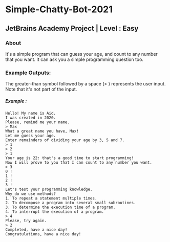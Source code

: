 # Simple-Chatty-Bot-2021
## JetBrains Academy Project | Level :  Easy

### About
It's a simple program that can guess your age, and count to any number that you want. It can ask you a simple programming question too. 

### Example Outputs:
The greater-than symbol followed by a space (> ) represents the user input. Note that it's not part of the input.
##### Example : 
```
Hello! My name is Aid.
I was created in 2020.
Please, remind me your name.
> Max
What a great name you have, Max!
Let me guess your age.
Enter remainders of dividing your age by 3, 5 and 7.
> 1 
> 2
> 1
Your age is 22: that's a good time to start programming!
Now I will prove to you that I can count to any number you want.
> 3
0 !
1 !
2 !
3 !
Let's test your programming knowledge.
Why do we use methods?
1. To repeat a statement multiple times.
2. To decompose a program into several small subroutines.
3. To determine the execution time of a program.
4. To interrupt the execution of a program.
> 4
Please, try again.
> 2
Completed, have a nice day!
Congratulations, have a nice day!
```

